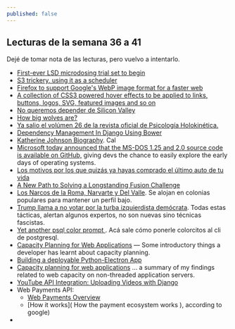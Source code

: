 ```yaml
---
published: false
---
```

## Lecturas de la semana 36 a 41

Dejé de tomar nota de las lecturas, pero vuelvo a intentarlo.


- [First-ever LSD microdosing trial set to begin](https://www.zmescience.com/science/news-science/lsd-microdosing-study-03092018/)
- [S3 trickery, using it as a scheduler](https://hackernoon.com/s3-trickery-using-it-as-a-scheduler-c618103b1cf2)
- [Firefox to support Google's WebP image format for a faster web](https://www.cnet.com/news/firefox-to-support-googles-webp-image-format-for-a-faster-web/)
- [A collection of CSS3 powered hover effects to be applied to links, buttons, logos, SVG, featured images and so on](http://ianlunn.github.io/Hover/)
- [No queremos depender de Silicon Valley](https://elpais.com/tecnologia/2018/10/08/actualidad/1539017186_874388.html?id_externo_rsoc=FB_MX_CM)
- [How big wolves are?](http://www.lazerhorse.org/2013/09/05/big-wolf/#)
- [Ya salio el volúmen 26 de la revista oficial de Psicología Holokinética.](https://revista.psicologiaholokinetica.org/)
- [ Dependency Management In Django Using Bower](https://axiacore.com/blog/effective-dependency-management-django-using-bower/)
- [Katherine Johnson Biography](https://www.nasa.gov/content/katherine-johnson-biography). Cal
- [Microsoft today announced that the MS-DOS 1.25 and 2.0 source code is available on GitHub,](https://news.softpedia.com/news/microsoft-releases-ms-dos-source-code-on-github-522998.shtml) giving devs the chance to easily explore the early days of operating systems.
- [Los motivos por los que quizás ya hayas comprado el último auto de tu vida](https://www.bbc.com/mundo/noticias-45818931?ocid=wsmundo.chat-apps.in-app-msg.whatsapp.trial.link1_.auin)
- [ A New Path to Solving a Longstanding Fusion Challenge](https://www.ecnmag.com/news/2018/10/new-path-solving-longstanding-fusion-challenge)
- [Los Narcos de la Roma, Narvarte y Del Valle](https://www.eluniversal.com.mx/columna/hector-de-mauleon/nacion/los-narcos-en-la-roma-del-valle-y-narvarte). Se alojan en colonias populares para mantener un perfil bajo.
- [Trump llama a no votar por la turba izquierdista demócrata](https://www.jornada.com.mx/2018/10/17/mundo/028n1mun). Todas estas tácticas, alertan algunos expertos, no son nuevas sino técnicas fascistas.
- [Yet another psql color prompt ](https://simply.name/yet-another-psql-color-prompt.html). Acá sale cómo ponerle colorcitos al cli de postgresql.
- [Capacity Planning for Web Applications](https://webopsweekly.com/link/54634/ed7094d83e) — Some introductory things a developer has learnt about capacity planning.
- [Building a deployable Python-Electron App](https://medium.com/@abulka/electron-python-4e8c807bfa5e)
- [Capacity planning for web applications](https://kirshatrov.com/2018/10/21/capacity-planning-for-web-apps/) ... a summary of my findings related to web capacity on non-threaded application servers.
- [YouTube API Integration: Uploading Videos with Django](https://www.toptal.com/django/youtube-api-integration-uploading-videos)
- Web Payments API:
  - [ Web Payments Overview ](https://developers.google.com/web/fundamentals/payments/)
  - [How it works]( How the payment ecosystem works ), according to google)
- 